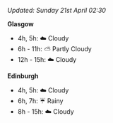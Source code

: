 *Updated: Sunday 21st April 02:30*

**Glasgow**

* 4h, 5h: :cloud: Cloudy
* 6h - 11h: :partly_sunny: Partly Cloudy
* 12h - 15h: :cloud: Cloudy

**Edinburgh**

* 4h, 5h: :cloud: Cloudy
* 6h, 7h: :umbrella: Rainy
* 8h - 15h: :cloud: Cloudy
